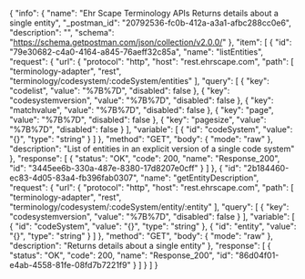 {
  "info": {
    "name": "Ehr Scape Terminology APIs Returns details about a single entity",
    "_postman_id": "20792536-fc0b-412a-a3a1-afbc288cc0e6",
    "description": "",
    "schema": "https://schema.getpostman.com/json/collection/v2.0.0/"
  },
  "item": [
    {
      "id": "79e30682-c4a0-4164-a845-76aeff32c85a",
      "name": "listEntities",
      "request": {
        "url": {
          "protocol": "http",
          "host": "rest.ehrscape.com",
          "path": [
            "terminology-adapter",
            "rest",
            "terminology/codesystem/:codeSystem/entities"
          ],
          "query": [
            {
              "key": "codelist",
              "value": "%7B%7D",
              "disabled": false
            },
            {
              "key": "codesystemversion",
              "value": "%7B%7D",
              "disabled": false
            },
            {
              "key": "matchvalue",
              "value": "%7B%7D",
              "disabled": false
            },
            {
              "key": "page",
              "value": "%7B%7D",
              "disabled": false
            },
            {
              "key": "pagesize",
              "value": "%7B%7D",
              "disabled": false
            }
          ],
          "variable": [
            {
              "id": "codeSystem",
              "value": "{}",
              "type": "string"
            }
          ]
        },
        "method": "GET",
        "body": {
          "mode": "raw"
        },
        "description": "List of entities in an explicit version of a single code system"
      },
      "response": [
        {
          "status": "OK",
          "code": 200,
          "name": "Response_200",
          "id": "3445ee6b-330a-487e-8380-17d8207e0cff"
        }
      ]
    },
    {
      "id": "2b184460-ec83-4d05-83a4-fb396fab0307",
      "name": "getEntityDescription",
      "request": {
        "url": {
          "protocol": "http",
          "host": "rest.ehrscape.com",
          "path": [
            "terminology-adapter",
            "rest",
            "terminology/codesystem/:codeSystem/entity/:entity"
          ],
          "query": [
            {
              "key": "codesystemversion",
              "value": "%7B%7D",
              "disabled": false
            }
          ],
          "variable": [
            {
              "id": "codeSystem",
              "value": "{}",
              "type": "string"
            },
            {
              "id": "entity",
              "value": "{}",
              "type": "string"
            }
          ]
        },
        "method": "GET",
        "body": {
          "mode": "raw"
        },
        "description": "Returns details about a single entity"
      },
      "response": [
        {
          "status": "OK",
          "code": 200,
          "name": "Response_200",
          "id": "86d04f01-e4ab-4558-81fe-08fd7b7221f9"
        }
      ]
    }
  ]
}